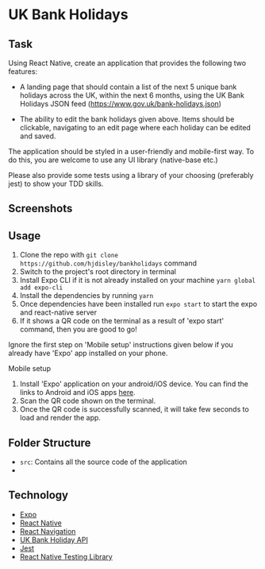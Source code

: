 # UK Bank Holidays

## Task

Using React Native, create an application that provides the following two features:

- A landing page that should contain a list of the next 5 unique bank holidays across the UK, within the next 6 months, using the UK Bank Holidays JSON feed (https://www.gov.uk/bank-holidays.json)

- The ability to edit the bank holidays given above. Items should be clickable, navigating to an edit page where each holiday can be edited and saved.

The application should be styled in a user-friendly and mobile-first way. To do this, you are welcome to use any UI library (native-base etc.)

Please also provide some tests using a library of your choosing (preferably jest) to show your TDD skills.

## Screenshots

## Usage

1.  Clone the repo with  `git clone https://github.com/hjdisley/bankholidays`  command
2.  Switch to the project's root directory in terminal
3. Install Expo CLI if it is not already installed on your machine `yarn global add expo-cli`
4.  Install the dependencies by running  `yarn`
5.  Once dependencies have been installed run  `expo start`  to start the expo and react-native server
6.  If it shows a QR code on the terminal as a result of 'expo start' command, then you are good to go!

Ignore the first step on 'Mobile setup' instructions given below if you already have 'Expo' app installed on your phone.

Mobile setup

1.  Install 'Expo' application on your android/iOS device. You can find the links to Android and iOS apps  [here](https://expo.io/tools#client).
2.  Scan the QR code shown on the terminal.
3.  Once the QR code is successfully scanned, it will take few seconds to load and render the app.


## Folder Structure

- `src`: Contains all the source code of the application
- 

## Technology
- [Expo](https://docs.expo.dev/)
- [React Native](https://reactnative.dev/)
- [React Navigation](https://reactnavigation.org/)
- [UK Bank Holiday API](https://www.gov.uk/bank-holidays.json)
- [Jest](https://jestjs.io/)
- [React Native Testing Library](https://callstack.github.io/react-native-testing-library/)

